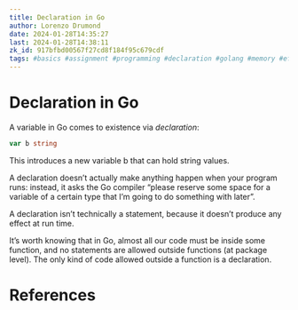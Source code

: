 ```yaml
---
title: Declaration in Go
author: Lorenzo Drumond
date: 2024-01-28T14:35:27
last: 2024-01-28T14:38:11
zk_id: 917bfbd00567f27cd8f184f95c679cdf
tags: #basics #assignment #programming #declaration #golang #memory #effect #statement
---
```



# Declaration in Go
A variable in Go comes to existence via _declaration_:
```go
var b string
```

This introduces a new variable b that can hold string values.

A declaration doesn’t actually make anything happen when your program runs: instead, it asks the Go compiler “please reserve some space for a variable of a certain type that I’m going to do something with later”.

A declaration isn’t technically a statement, because it doesn’t produce any effect at run time.

It’s worth knowing that in Go, almost all our code must be inside some function, and no statements are allowed outside functions (at package level). The only kind of code allowed outside a function is a declaration.


# References
